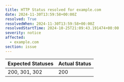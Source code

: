 ```yaml
---
title: HTTP Status resolved for example.com
date: 2024-11-30T13:59:58+00:00Z
resolved: True
resolvedWhen: 2024-11-30T13:59:58+00:00Z
resolvedStartTime: 2024-10-25T21:09:43.191474+00:00
severity: notice
affected:
  - example.com
section: issue
---
```


| Expected Statuses | Actual Status  |
|-------------------|----------------|
| 200, 301, 302 | 200 |
